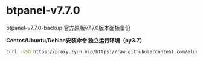 # btpanel-v7.7.0

btpanel-v7.7.0-backup  官方原版v7.7.0版本面板备份

**Centos/Ubuntu/Debian安装命令 独立运行环境（py3.7）**

```Bash
curl -sSO https://proxy.zyun.vip/https://raw.githubusercontent.com/elunez/other_script/master/btpanel-v7.7.0/install/install_panel.sh && bash install_panel.sh
```